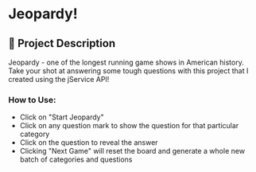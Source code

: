 # Jeopardy!

## 🧐 Project Description

Jeopardy - one of the longest running game shows in American history. Take your shot at answering some tough questions with this project that I created using the jService API!

### **How to Use:**

- Click on "Start Jeopardy"
- Click on any question mark to show the question for that particular category
- Click on the question to reveal the answer
- Clicking "Next Game" will reset the board and generate a whole new batch of categories and questions

